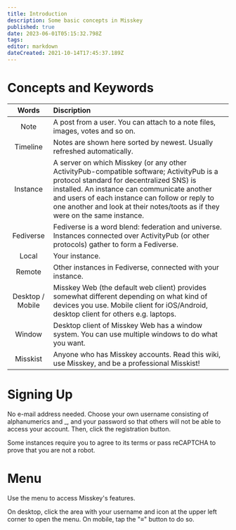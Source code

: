 ```yaml
---
title: Introduction
description: Some basic concepts in Misskey
published: true
date: 2023-06-01T05:15:32.798Z
tags: 
editor: markdown
dateCreated: 2021-10-14T17:45:37.189Z
---
```


<!-- This translation is based on https://misskey.wiki/first as of Sep 20, 2020 -->

# Concepts and Keywords

| Words | Discription |
| :-: | :-- |
| Note | A post from a user. You can attach to a note files, images, votes and so on. |
| Timeline | Notes are shown here sorted by newest. Usually refreshed automatically. |
| Instance | A server on which Misskey (or any other ActivityPub-compatible software; ActivityPub is a protocol standard for decentralized SNS) is installed. An instance can communicate another and users of each instance can follow or reply to one another and look at their notes/toots as if they were on the same instance. |
| Fediverse | Fediverse is a word blend: federation and universe. Instances connected over ActivityPub (or other protocols) gather to form a Fediverse. |
| Local | Your instance. |
| Remote | Other instances in Fediverse, connected with your instance. |
| Desktop / Mobile | Misskey Web (the default web client) provides somewhat different depending on what kind of devices you use. Mobile client for iOS/Android, desktop client for others e.g. laptops. |
| Window | Desktop client of Misskey Web has a window system. You can use multiple windows to do what you want. |
| Misskist | Anyone who has Misskey accounts. Read this wiki, use Misskey, and be a professional Misskist! |

# Signing Up

No e-mail address needed. Choose your own username consisting of alphanumerics and \_, and your password so that others will not be able to access your account. Then, click the registration button. 

Some instances require you to agree to its terms or pass reCAPTCHA to prove that you are not a robot.

# Menu

Use the menu to access Misskey's features.

On desktop, click the area with your username and icon at the upper left corner to open the menu. On mobile, tap the "≡" button to do so.